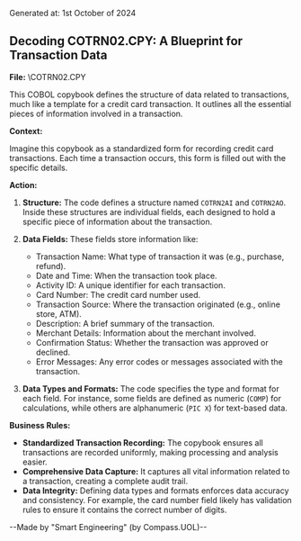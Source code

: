 Generated at: 1st October of 2024

## Decoding COTRN02.CPY: A Blueprint for Transaction Data

**File:** \COTRN02.CPY

This COBOL copybook defines the structure of data related to transactions, much like a template for a credit card transaction. It outlines all the essential pieces of information involved in a transaction.

**Context:**

Imagine this copybook as a standardized form for recording credit card transactions. Each time a transaction occurs, this form is filled out with the specific details.

**Action:**

1. **Structure:** The code defines a structure named `COTRN2AI` and `COTRN2AO`. Inside these structures are individual fields, each designed to hold a specific piece of information about the transaction.

2. **Data Fields:** These fields store information like:
    - Transaction Name: What type of transaction it was (e.g., purchase, refund).
    - Date and Time: When the transaction took place.
    - Activity ID: A unique identifier for each transaction.
    - Card Number: The credit card number used.
    - Transaction Source: Where the transaction originated (e.g., online store, ATM).
    - Description: A brief summary of the transaction.
    - Merchant Details: Information about the merchant involved.
    - Confirmation Status: Whether the transaction was approved or declined.
    - Error Messages: Any error codes or messages associated with the transaction.

3. **Data Types and Formats:** The code specifies the type and format for each field. For instance, some fields are defined as numeric (`COMP`) for calculations, while others are alphanumeric (`PIC X`) for text-based data.

**Business Rules:**

* **Standardized Transaction Recording:** The copybook ensures all transactions are recorded uniformly, making processing and analysis easier.
* **Comprehensive Data Capture:**  It captures all vital information related to a transaction, creating a complete audit trail.
* **Data Integrity:** Defining data types and formats enforces data accuracy and consistency. For example, the card number field likely has validation rules to ensure it contains the correct number of digits.

--Made by "Smart Engineering" (by Compass.UOL)--